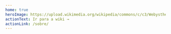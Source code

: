 ```yaml
---
home: true
heroImage: https://upload.wikimedia.org/wikipedia/commons/c/c3/Webysther_20160322_-_Logo_UnB_%28sem_texto%29.svg
actionText: Ir para a wiki →
actionLink: /sobre/
---
```

